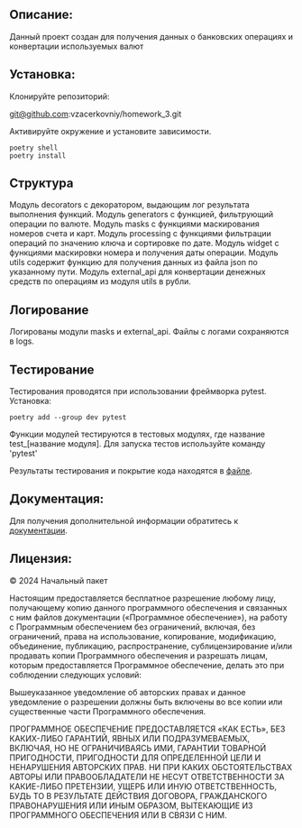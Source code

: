 ## Описание:
Данный проект создан для получения данных о банковских операциях и конвертации используемых валют

## Установка:
Клонируйте репозиторий:

git@github.com:vzacerkovniy/homework_3.git

Активируйте окружение и установите зависимости.

```
poetry shell
poetry install
```

## Структура
Модуль decorators с декоратором, выдающим лог результата выполнения функций.
Модуль generators с функцией, фильтрующий операции по валюте.
Модуль masks с функциями маскирования номеров счета и карт.
Модуль processing с функциями фильтрации операций по значению ключа и сортировке по дате.
Модуль widget с функциями маскировки номера и получения даты операции.
Модуль utils содержит функцию для получения данных из файла json по указанному пути.
Модуль external_api для конвертации денежных средств по операциям из модуля utils в рубли.

## Логирование
Логированы модули masks и external_api. Файлы с логами сохраняются в logs.

## Тестирование
Тестирования проводятся при использовании фреймворка pytest. Установка:

```
poetry add --group dev pytest
```

Функции модулей тестируются в тестовых модулях, где название test_[название модуля].
Для запуска тестов используйте команду 'pytest'

Результаты тестирования и покрытие кода находятся в [файле](./htmlcov/index.html).

## Документация:
Для получения дополнительной информации обратитесь к [документации](./README.md).

## Лицензия:
© 2024 Начальный пакет

Настоящим предоставляется бесплатное разрешение любому лицу, получающему копию данного программного обеспечения и 
связанных с ним файлов документации («Программное обеспечение»), на работу с Программным обеспечением без ограничений, 
включая, без ограничений, права на использование, копирование, модификацию, объединение, публикацию, распространение, 
сублицензирование и/или продавать копии Программного обеспечения и разрешать лицам, которым предоставляется Программное 
обеспечение, делать это при соблюдении следующих условий:

Вышеуказанное уведомление об авторских правах и данное уведомление о разрешении должны быть включены во все копии или 
существенные части Программного обеспечения.

ПРОГРАММНОЕ ОБЕСПЕЧЕНИЕ ПРЕДОСТАВЛЯЕТСЯ «КАК ЕСТЬ», БЕЗ КАКИХ-ЛИБО ГАРАНТИЙ, ЯВНЫХ ИЛИ ПОДРАЗУМЕВАЕМЫХ, ВКЛЮЧАЯ, НО НЕ 
ОГРАНИЧИВАЯСЬ ИМИ, ГАРАНТИИ ТОВАРНОЙ ПРИГОДНОСТИ, ПРИГОДНОСТИ ДЛЯ ОПРЕДЕЛЕННОЙ ЦЕЛИ И НЕНАРУШЕНИЯ АВТОРСКИХ ПРАВ. НИ 
ПРИ КАКИХ ОБСТОЯТЕЛЬСТВАХ АВТОРЫ ИЛИ ПРАВООБЛАДАТЕЛИ НЕ НЕСУТ ОТВЕТСТВЕННОСТИ ЗА КАКИЕ-ЛИБО ПРЕТЕНЗИИ, УЩЕРБ ИЛИ ИНУЮ 
ОТВЕТСТВЕННОСТЬ, БУДЬ ТО В РЕЗУЛЬТАТЕ ДЕЙСТВИЯ ДОГОВОРА, ГРАЖДАНСКОГО ПРАВОНАРУШЕНИЯ ИЛИ ИНЫМ ОБРАЗОМ, ВЫТЕКАЮЩИЕ ИЗ 
ПРОГРАММНОГО ОБЕСПЕЧЕНИЯ ИЛИ В СВЯЗИ С НИМ.